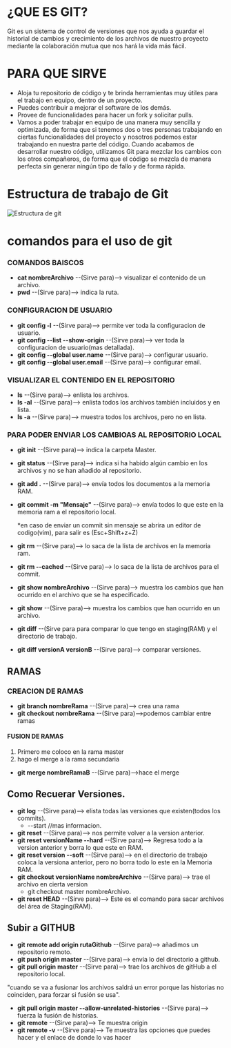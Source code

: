 # ¿QUE ES GIT?

Git es un sistema de control de versiones que nos ayuda a guardar el historial de cambios y crecimiento de los archivos de nuestro proyecto mediante la colaboración mutua que nos hará la vida más fácil.

# PARA QUE SIRVE
* Aloja tu repositorio de código y te brinda herramientas muy útiles para el trabajo en equipo, dentro de un proyecto.
* Puedes contribuir a mejorar el software de los demás. 
* Provee de funcionalidades para hacer un fork y solicitar pulls.
* Vamos a poder trabajar en equipo de una manera muy sencilla y optimizada, de forma que si tenemos dos o tres personas trabajando en ciertas funcionalidades del proyecto y nosotros podemos estar trabajando en nuestra parte del código. Cuando acabamos de desarrollar nuestro código, utilizamos Git para mezclar los cambios con los otros compañeros, de forma que el código se mezcla de manera perfecta sin generar ningún tipo de fallo y de forma rápida.

# Estructura de trabajo de Git
![Estructura de git](http://blog.podrezo.com/wp-content/uploads/2014/09/git-operations.png)

# comandos para el uso de git

### COMANDOS BAISCOS
* **cat nombreArchivo** --(Sirve para)--> visualizar el contenido de un archivo.
* **pwd** --(Sirve para)-->  indica la ruta.


### CONFIGURACION DE USUARIO
* **git config -l**  --(Sirve para)--> permite ver toda la configuracion de usuario.
* **git config --list --show-origin** --(Sirve para)--> ver toda la configuracion de usuario(mas detallada).
* **git config --global user.name** --(Sirve para)--> configurar usuario.
* **git config --global user.email** --(Sirve para)--> configurar email.


### VISUALIZAR EL CONTENIDO EN EL REPOSITORIO
* **ls** --(Sirve para)--> enlista los archivos.
* **ls -al** --(Sirve para)--> enlista todos los archivos también  incluidos y en lista.
* **ls -a** --(Sirve para)--> muestra todos los archivos, pero no en lista.


### PARA PODER ENVIAR LOS CAMBIOAS AL REPOSITORIO LOCAL
* **git init** --(Sirve para)--> indica la carpeta Master.
* **git status** --(Sirve para)--> indica si ha habido algún cambio en los archivos y no se han añadido al repositorio.
* **git add .** --(Sirve para)--> envía  todos los documentos a la memoria RAM.
* **git commit -m "Mensaje"** --(Sirve para)--> envía  todos lo que este en la memoria ram a el repositorio local.

  *en caso de enviar un commit sin mensaje se abrira un editor de codigo(vim), para salir
  es (Esc+Shift+z+Z)

* **git rm** --(Sirve para)--> lo saca de la lista de archivos en la memoria ram.
* **git rm --cached** --(Sirve para)--> lo saca de la lista de archivos para el commit.
* **git show nombreArchivo** --(Sirve para)--> muestra los cambios que han ocurrido en el archivo que se ha especificado.
* **git show** --(Sirve para)--> muestra los cambios que han ocurrido en un archivo.
* **git diff** --(Sirve para para comparar lo que tengo en staging(RAM) y el directorio de trabajo.
* **git diff versionA  versionB** --(Sirve para)--> comparar versiones.

## RAMAS

### CREACION DE RAMAS
* **git branch nombreRama** --(Sirve para)--> crea una rama
* **git checkout nombreRama** --(Sirve para)-->podemos cambiar entre ramas


#### FUSION DE RAMAS
1. Primero me coloco en la rama master
2. hago el  merge a la rama secundaria
* **git merge nombreRamaB** --(Sirve para)-->hace el merge


##  Como Recuerar Versiones.
* **git log** --(Sirve para)--> elista todas las versiones que existen(todos los commits).
    * --start //mas informacion.
* **git reset** --(Sirve para)--> nos permite volver a la version anterior.
* **git reset versionName --hard** --(Sirve para)--> Regresa todo a la version anterior y borra lo que este en RAM.
* **git reset version --soft** --(Sirve para)--> en el directorio de trabajo coloca la versiona anterior, pero no borra todo lo este en la Memoria RAM.
* **git checkout versionName nombreArchivo** --(Sirve para)--> trae el archivo en cierta version
    * git checkout master nombreArchivo.
* **git reset HEAD** --(Sirve para)--> Este es el comando para sacar archivos del área de Staging(RAM).


## Subir a GITHUB
* **git remote add origin rutaGithub** --(Sirve para)--> añadimos un repositorio remoto.
* **git push origin master** --(Sirve para)--> envía lo del directorio a github.
* **git pull origin master** --(Sirve para)--> trae los archivos de gitHub a el repositorio local.

 "cuando se va a fusionar los archivos saldrá un error porque las historias no coinciden, para forzar si fusión se usa".
* **git pull origin master --allow-unrelated-histories** --(Sirve para)--> fuerza la fusión de historias.
* **git remote** --(Sirve para)--> Te muestra origin
* **git remote -v** --(Sirve para)--> Te muestra las opciones que puedes hacer y el enlace de donde lo vas hacer



